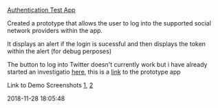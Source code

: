 [Authentication Test App](https://github.com/Team-Unified/LiveProjectsTemplate/tree/master/investigations/code/AuthTestApp)

Created a prototype that allows the user to log into the supported social network providers within the app. 

It displays an alert if the login is sucessful and then displays the token within the alert (for debug perposes)

The button to log into Twitter doesn't currently work but i have already started an investigatio [here](https://trello.com/c/Dex0imSO/8-2-why-twitter-doesnt-direct-to-their-login-page), this is a [link](https://trello.com/c/mUIPU1ft/1-5-demo-for-authentication-using-implicit-flow) to the prototype app 

Link to Demo Screenshots [1](https://github.com/Team-Unified/LiveProjectsTemplate/blob/master/investigations/code/AuthTestApp/Screenshots/IMG_0258.JPG), [2](https://github.com/Team-Unified/LiveProjectsTemplate/blob/master/investigations/code/AuthTestApp/Screenshots/UNADJUSTEDNONRAW_thumb_998.jpg)

2018-11-28 18:05:48
